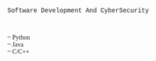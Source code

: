 <p style="font-family: JetBrains Mono, ui-monospace, SFMono-Regular, Menlo, Monaco, Consolas, Liberation Mono, Courier New, monospace;">
    Software Development And CyberSecurity
</p><br>
<p style="font-family: cursive;">
    ~ Python<br>
    ~ Java<br>
    ~ C/C++<br>
</p>

<!---
Xploins69/Xploins69 is a ✨ special ✨ repository because its `README.md` (this file) appears on your GitHub profile.
You can click the Preview link to take a look at your changes.
--->
